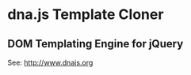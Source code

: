 dna.js Template Cloner
======================
DOM Templating Engine for jQuery
--------------------------------

See: http://www.dnajs.org
